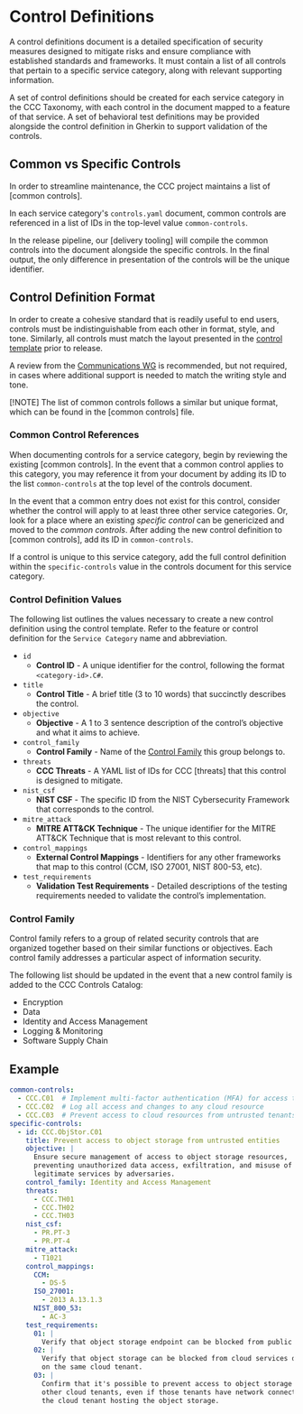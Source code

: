 # Control Definitions

A control definitions document is a detailed specification of security measures designed to mitigate risks and ensure compliance with established standards and frameworks. It must contain a list of all controls that pertain to a specific service category, along with relevant supporting information.

A set of control definitions should be created for each service category in the CCC Taxonomy, with each control in the document mapped to a feature of that service. A set of behavioral test definitions may be provided alongside the control definition in Gherkin to support validation of the controls.

## Common vs Specific Controls

In order to streamline maintenance, the CCC project maintains a list of [common controls].

In each service category's `controls.yaml` document, common controls are referenced in a list of IDs in the top-level value `common-controls`.

In the release pipeline, our [delivery tooling] will compile the common controls into the document alongside the specific controls. In the final output, the only difference in presentation of the controls will be the unique identifier.

## Control Definition Format

In order to create a cohesive standard that is readily useful to end users, controls must be indistinguishable from each other in format, style, and tone. Similarly, all controls must match the layout presented in the [control template](../templates/controls.yaml) prior to release.

A review from the [Communications WG] is recommended, but not required, in cases where additional support is needed to match the writing style and tone.

[!NOTE] The list of common controls follows a similar but unique format, which can be found in the [common controls] file.

### Common Control References

When documenting controls for a service category, begin by reviewing the existing [common controls]. In the event that a common control applies to this category, you may reference it from your document by adding its ID to the list `common-controls` at the top level of the controls document.

In the event that a common entry does not exist for this control, consider whether the control will apply to at least three other service categories. Or, look for a place where an existing _specific control_ can be genericized and moved to the _common controls_. After adding the new control definition to [common controls], add its ID in `common-controls`.

If a control is unique to this service category, add the full control definition within the `specific-controls` value in the controls document for this service category.

### Control Definition Values

The following list outlines the values necessary to create a new control definition using the control template. Refer to the feature or control definition for the `Service Category` name and abbreviation.

- `id`
    - **Control ID** - A unique identifier for the control, following the format `<category-id>.C#`.
- `title`
    - **Control Title** - A brief title (3 to 10 words) that succinctly describes the control.
- `objective`
    - **Objective** - A 1 to 3 sentence description of the control’s objective and what it aims to achieve.
- `control_family`
    - **Control Family** - Name of the [Control Family](#control-family) this group belongs to.
- `threats`
    - **CCC Threats** - A YAML list of IDs for CCC [threats] that this control is designed to mitigate.
- `nist_csf`
    - **NIST CSF** - The specific ID from the NIST Cybersecurity Framework that corresponds to the control.
- `mitre_attack`
    - **MITRE ATT&CK Technique** - The unique identifier for the MITRE ATT&CK Technique that is most relevant to this control.
- `control_mappings`
    - **External Control Mappings** - Identifiers for any other frameworks that map to this control (CCM, ISO 27001, NIST 800-53, etc).
- `test_requirements`
    - **Validation Test Requirements** - Detailed descriptions of the testing requirements needed to validate the control’s implementation.

### Control Family

Control family refers to a group of related security controls that are organized together based on their similar functions or objectives. Each control family addresses a particular aspect of information security.

The following list should be updated in the event that a new control family is added to the CCC Controls Catalog:

- Encryption
- Data
- Identity and Access Management
- Logging & Monitoring
- Software Supply Chain

## Example

```yaml
common-controls:
  - CCC.C01  # Implement multi-factor authentication (MFA) for access to any cloud resource
  - CCC.C02  # Log all access and changes to any cloud resource
  - CCC.C03  # Prevent access to cloud resources from untrusted tenants and services
specific-controls:
  - id: CCC.ObjStor.C01
    title: Prevent access to object storage from untrusted entities
    objective: |
      Ensure secure management of access to object storage resources,
      preventing unauthorized data access, exfiltration, and misuse of
      legitimate services by adversaries.
    control_family: Identity and Access Management
    threats:
      - CCC.TH01
      - CCC.TH02
      - CCC.TH03
    nist_csf:
      - PR.PT-3
      - PR.PT-4
    mitre_attack:
      - T1021
    control_mappings:
      CCM: 
        - DS-5
      ISO_27001:
        - 2013 A.13.1.3
      NIST_800_53:
        - AC-3
    test_requirements:
      01: |
        Verify that object storage endpoint can be blocked from public access.
      02: |
        Verify that object storage can be blocked from cloud services deployed
        on the same cloud tenant.
      03: |
        Confirm that it's possible to prevent access to object storage from
        other cloud tenants, even if those tenants have network connectivity to
        the cloud tenant hosting the object storage.
```


[feature]: ./threat-definitions.md
[Communications WG]: ../../working-groups/communications/charter.md
